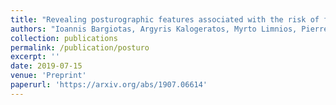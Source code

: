 ```yaml
---
title: "Revealing posturographic features associated with the risk of falling in patients with Parkinsonian syndromes via machine learning"
authors: "Ioannis Bargiotas, Argyris Kalogeratos, Myrto Limnios, Pierre–Paul Vidal, Damien Ricard, Nicolas Vayatis"
collection: publications
permalink: /publication/posturo
excerpt: ''
date: 2019-07-15
venue: 'Preprint'
paperurl: 'https://arxiv.org/abs/1907.06614'
---
```

